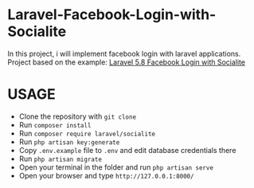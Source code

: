 # Laravel-Facebook-Login-with-Socialite
In this project, i will implement facebook login with laravel applications.
Project based on the example: [Laravel 5.8 Facebook Login with Socialite](https://www.tutsmake.com/laravel-5-facebook-login-with-socialite/)

# USAGE
- Clone the repository with ```git clone```
- Run ```composer install```
- Run ```composer require laravel/socialite```
- Run ```php artisan key:generate```
- Copy ```.env.example``` file to ```.env``` and edit database credentials there
- Run ```php artisan migrate```
- Open your terminal in the folder and run ```php artisan serve```
- Open your browser and type ```http://127.0.0.1:8000/```
